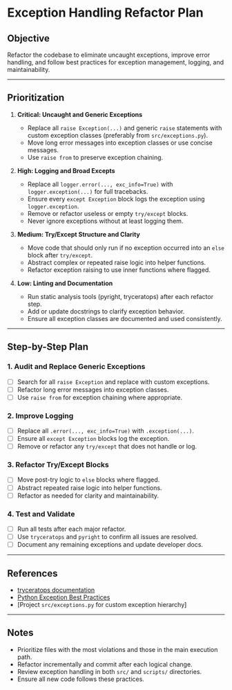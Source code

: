 # Exception Handling Refactor Plan

## Objective
Refactor the codebase to eliminate uncaught exceptions, improve error handling, and follow best practices for exception management, logging, and maintainability.

---

## Prioritization
1. **Critical: Uncaught and Generic Exceptions**
   - Replace all `raise Exception(...)` and generic `raise` statements with custom exception classes (preferably from `src/exceptions.py`).
   - Move long error messages into exception classes or use concise messages.
   - Use `raise from` to preserve exception chaining.

2. **High: Logging and Broad Excepts**
   - Replace all `logger.error(..., exc_info=True)` with `logger.exception(...)` for full tracebacks.
   - Ensure every `except Exception` block logs the exception using `logger.exception`.
   - Remove or refactor useless or empty `try/except` blocks.
   - Never ignore exceptions without at least logging them.

3. **Medium: Try/Except Structure and Clarity**
   - Move code that should only run if no exception occurred into an `else` block after `try/except`.
   - Abstract complex or repeated raise logic into helper functions.
   - Refactor exception raising to use inner functions where flagged.

4. **Low: Linting and Documentation**
   - Run static analysis tools (pyright, tryceratops) after each refactor step.
   - Add or update docstrings to clarify exception behavior.
   - Ensure all exception classes are documented and used consistently.

---

## Step-by-Step Plan

### 1. Audit and Replace Generic Exceptions
- [ ] Search for all `raise Exception` and replace with custom exceptions.
- [ ] Refactor long error messages into exception classes.
- [ ] Use `raise from` for exception chaining where appropriate.

### 2. Improve Logging
- [ ] Replace all `.error(..., exc_info=True)` with `.exception(...)`.
- [ ] Ensure all `except Exception` blocks log the exception.
- [ ] Remove or refactor any `try/except` that does not handle or log.

### 3. Refactor Try/Except Blocks
- [ ] Move post-try logic to `else` blocks where flagged.
- [ ] Abstract repeated raise logic into helper functions.
- [ ] Refactor as needed for clarity and maintainability.

### 4. Test and Validate
- [ ] Run all tests after each major refactor.
- [ ] Use `tryceratops` and `pyright` to confirm all issues are resolved.
- [ ] Document any remaining exceptions and update developer docs.

---

## References
- [tryceratops documentation](https://tryceratops.github.io/)
- [Python Exception Best Practices](https://docs.python.org/3/tutorial/errors.html)
- [Project `src/exceptions.py` for custom exception hierarchy]

---

## Notes
- Prioritize files with the most violations and those in the main execution path.
- Refactor incrementally and commit after each logical change.
- Review exception handling in both `src/` and `scripts/` directories.
- Ensure all new code follows these practices.
